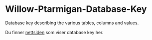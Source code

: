 # Willow-Ptarmigan-Database-Key
Database key describing the various tables, columns and values.

Du finner <a href="https://markusfisraelsen.github.io/Willow-Ptarmigan-Database-Key/" target="_blank">nettsiden</a> som viser database key her.
